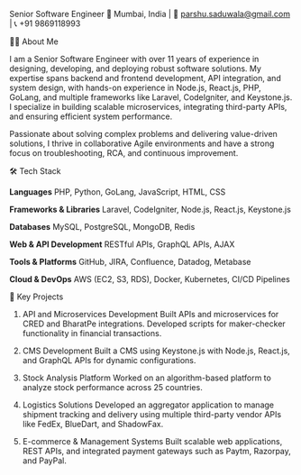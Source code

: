 Senior Software Engineer
📍 Mumbai, India | 📧 parshu.saduwala@gmail.com | 📞 +91 9869118993

👨‍💻 About Me

I am a Senior Software Engineer with over 11 years of experience in designing, developing, and deploying robust software solutions. My expertise spans backend and frontend development, API integration, and system design, with hands-on experience in Node.js, React.js, PHP, GoLang, and multiple frameworks like Laravel, CodeIgniter, and Keystone.js. I specialize in building scalable microservices, integrating third-party APIs, and ensuring efficient system performance.

Passionate about solving complex problems and delivering value-driven solutions, I thrive in collaborative Agile environments and have a strong focus on troubleshooting, RCA, and continuous improvement.

🛠️ Tech Stack

**Languages**
PHP, Python, GoLang, JavaScript, HTML, CSS

**Frameworks & Libraries**
Laravel, CodeIgniter,  Node.js, React.js, Keystone.js

**Databases**
MySQL, PostgreSQL, MongoDB, Redis

**Web & API Development**
RESTful APIs, GraphQL APIs, AJAX

**Tools & Platforms**
GitHub, JIRA, Confluence, Datadog, Metabase

**Cloud & DevOps**
AWS (EC2, S3, RDS), Docker, Kubernetes, CI/CD Pipelines

🔑 Key Projects

1. API and Microservices Development
Built APIs and microservices for CRED and BharatPe integrations.
Developed scripts for maker-checker functionality in financial transactions.

3. CMS Development
Built a CMS using Keystone.js with Node.js, React.js, and GraphQL APIs for dynamic configurations.

5. Stock Analysis Platform
Worked on an algorithm-based platform to analyze stock performance across 25 countries.

7. Logistics Solutions
Developed an aggregator application to manage shipment tracking and delivery using multiple third-party vendor APIs like FedEx, BlueDart, and ShadowFax.

9. E-commerce & Management Systems
Built scalable web applications, REST APIs, and integrated payment gateways such as Paytm, Razorpay, and PayPal.

<!---
Parshu2378/Parshu2378 is a ✨ special ✨ repository because its `README.md` (this file) appears on your GitHub profile.
You can click the Preview link to take a look at your changes.
--->
